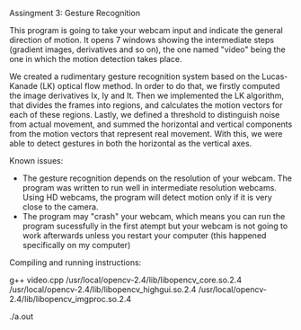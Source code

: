 Assingment 3: Gesture Recognition

This program is going to take your webcam input and indicate the general direction of motion. It opens 7 windows showing the intermediate steps (gradient images, derivatives and so on), the one named "video" being the one in which the motion detection takes place.

We created a rudimentary gesture recognition system based on the Lucas-Kanade
(LK) optical flow method. In order to do that, we firstly computed the image derivatives Ix, Iy and It. Then
we implemented the LK algorithm, that divides the frames into regions, and calculates the motion vectors
for each of these regions. Lastly, we defined a threshold to distinguish noise from actual movement, and
summed the horizontal and vertical components from the motion vectors that represent real movement.
With this, we were able to detect gestures in both the horizontal as the vertical axes.

Known issues:

- The gesture recognition depends on the resolution of your webcam. The program was written to run well in intermediate resolution webcams. Using HD webcams, the program will detect motion only if it is very close to the camera.
- The program may "crash" your webcam, which means you can run the program sucessfully in the first atempt but your webcam is not going to work afterwards unless you restart your computer (this happened specifically on my computer)

Compiling and running instructions:

g++ video.cpp /usr/local/opencv-2.4/lib/libopencv_core.so.2.4 /usr/local/opencv-2.4/lib/libopencv_highgui.so.2.4 /usr/local/opencv-2.4/lib/libopencv_imgproc.so.2.4

./a.out

